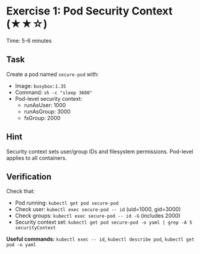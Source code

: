 # Exercise 1: Pod Security Context (★★☆)

Time: 5-6 minutes

## Task

Create a pod named `secure-pod` with:

- Image: `busybox:1.35`
- Command: `sh -c "sleep 3600"`
- Pod-level security context:
  - runAsUser: 1000
  - runAsGroup: 3000
  - fsGroup: 2000

## Hint

Security context sets user/group IDs and filesystem permissions. Pod-level applies to all containers.

## Verification

Check that:

- Pod running: `kubectl get pod secure-pod`
- Check user: `kubectl exec secure-pod -- id` (uid=1000, gid=3000)
- Check groups: `kubectl exec secure-pod -- id -G` (includes 2000)
- Security context set: `kubectl get pod secure-pod -o yaml | grep -A 5 securityContext`

**Useful commands:** `kubectl exec -- id`, `kubectl describe pod`, `kubectl get pod -o yaml`
